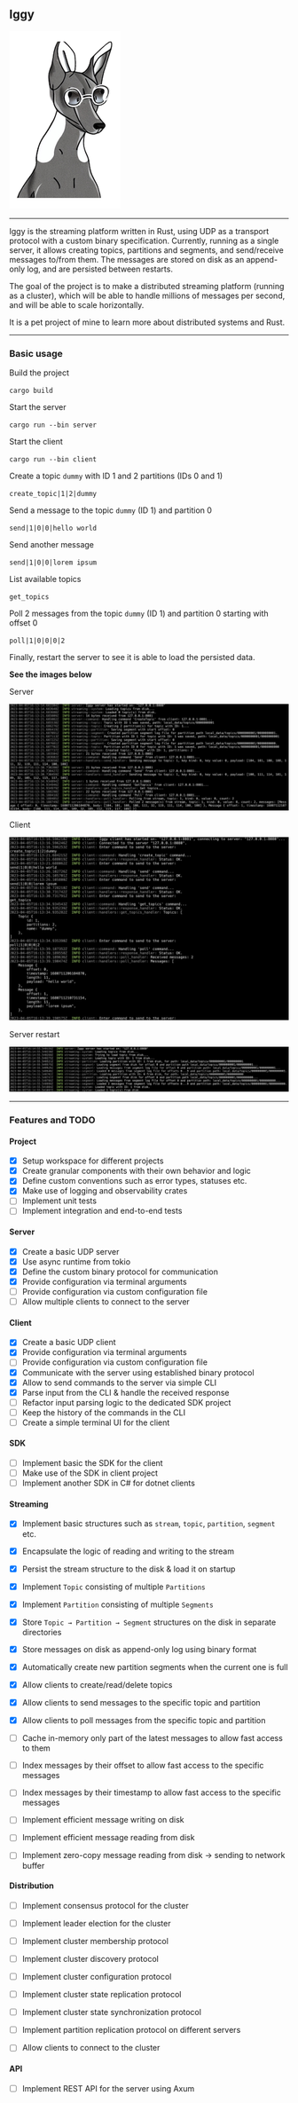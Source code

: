 ## Iggy

![iggy](assets/iggy.png)

---

Iggy is the streaming platform written in Rust, using UDP as a transport protocol with a custom binary specification. Currently, running as a single server, it allows creating topics, partitions and segments, and send/receive messages to/from them. The messages are stored on disk as an append-only log, and are persisted between restarts.

The goal of the project is to make a distributed streaming platform (running as a cluster), which will be able to handle millions of messages per second, and will be able to scale horizontally.

It is a pet project of mine to learn more about distributed systems and Rust.

---

### Basic usage

Build the project

`cargo build`

Start the server

`cargo run --bin server`

Start the client

`cargo run --bin client`

Create a topic `dummy` with ID 1 and 2 partitions (IDs 0 and 1)

`create_topic|1|2|dummy`

Send a message to the topic `dummy` (ID 1) and partition 0

`send|1|0|0|hello world`

Send another message

`send|1|0|0|lorem ipsum`

List available topics

`get_topics`

Poll 2 messages from the topic `dummy` (ID 1) and partition 0 starting with offset 0

`poll|1|0|0|0|2`

Finally, restart the server to see it is able to load the persisted data.

**See the images below**

Server

![server start](assets/server_start.png)

Client

![client start](assets/client_start.png)

Server restart

![server restart](assets/server_restart.png)

---

### Features and TODO

#### Project

- [x] Setup workspace for different projects
- [x] Create granular components with their own behavior and logic
- [x] Define custom conventions such as error types, statuses etc.
- [x] Make use of logging and observability crates
- [ ] Implement unit tests
- [ ] Implement integration and end-to-end tests

#### Server

- [x] Create a basic UDP server
- [x] Use async runtime from tokio
- [x] Define the custom binary protocol for communication
- [x] Provide configuration via terminal arguments
- [ ] Provide configuration via custom configuration file
- [ ] Allow multiple clients to connect to the server

#### Client

- [x] Create a basic UDP client
- [x] Provide configuration via terminal arguments
- [ ] Provide configuration via custom configuration file
- [x] Communicate with the server using established binary protocol
- [x] Allow to send commands to the server via simple CLI
- [x] Parse input from the CLI & handle the received response
- [ ] Refactor input parsing logic to the dedicated SDK project
- [ ] Keep the history of the commands in the CLI
- [ ] Create a simple terminal UI for the client

#### SDK

- [ ] Implement basic the SDK for the client
- [ ] Make use of the SDK in client project
- [ ] Implement another SDK in C# for dotnet clients

#### Streaming

- [x] Implement basic structures such as `stream`, `topic`, `partition`, `segment` etc.
- [x] Encapsulate the logic of reading and writing to the stream
- [x] Persist the stream structure to the disk & load it on startup
- [x] Implement `Topic` consisting of multiple `Partitions`
- [x] Implement `Partition` consisting of multiple `Segments`
- [x] Store `Topic → Partition → Segment` structures on the disk in separate directories
- [x] Store messages on disk as append-only log using binary format
- [x] Automatically create new partition segments when the current one is full
- [x] Allow clients to create/read/delete topics
- [x] Allow clients to send messages to the specific topic and partition
- [x] Allow clients to poll messages from the specific topic and partition
- [ ] Cache in-memory only part of the latest messages to allow fast access to them
- [ ] Index messages by their offset to allow fast access to the specific messages
- [ ] Index messages by their timestamp to allow fast access to the specific messages
- [ ] Implement efficient message writing on disk
- [ ] Implement efficient message reading from disk
- [ ] Implement zero-copy message reading from disk → sending to network buffer


#### Distribution

- [ ] Implement consensus protocol for the cluster
- [ ] Implement leader election for the cluster
- [ ] Implement cluster membership protocol
- [ ] Implement cluster discovery protocol
- [ ] Implement cluster configuration protocol
- [ ] Implement cluster state replication protocol
- [ ] Implement cluster state synchronization protocol
- [ ] Implement partition replication protocol on different servers
- [ ] Allow clients to connect to the cluster


#### API

- [ ] Implement REST API for the server using Axum